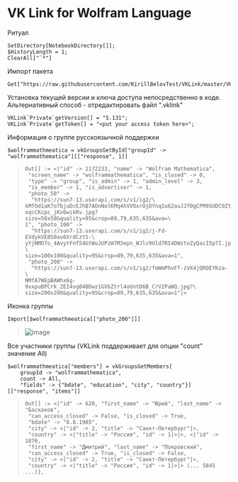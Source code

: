# VK Link for Wolfram Language

Ритуал

```wolfram
SetDirectory[NotebookDirectory[]];
$HistoryLength = 1; 
ClearAll["`*"]
```

Импорт пакета

```wolfram
Get["https://raw.githubusercontent.com/KirillBelovTest/VKLink/master/VKLink.wl"]
```

Установка текущей версии и ключа доступа непосредственно в коде. Альтернативный способ - отредактировать файл ".vklink"

```wolfram
VKLink`Private`getVersion[] = "5.131";
VKLink`Private`getToken[] = "<put your access token here>";
```

Информация о группе русскоязычной поддержки

```wolfram
$wolframmathmeatica = vkGroupsGetById["groupId" -> "wolframmathematica"][["response", 1]]
```

> ```wolfram
> Out[] := <|"id" -> 1172233, "name" -> "Wolfram Mathematica", 
>  "screen_name" -> "wolframmathematica", "is_closed" -> 0, 
>  "type" -> "group", "is_admin" -> 1, "admin_level" -> 3, 
>  "is_member" -> 1, "is_advertiser" -> 1, 
>  "photo_50" -> 
>   "https://sun7-13.userapi.com/s/v1/ig2/\
> kMfOd1aK7o7bjuDcEJhB7AOnNolKMq4hVVOxrOjDYnq1u62auJJf0gCPM9SUDC0ZtdTFNu\
> oqcCKcpc_jKx6wikRv.jpg?size=50x50&quality=95&crop=89,79,635,635&ava=\
> 1", "photo_100" -> 
>   "https://sun7-13.userapi.com/s/v1/ig2/j-Fd-EVdykVE8S0av6XrdCztS-\
> yYjNMO7o_4AvytFnf54GtWuJUPzW7M3epn_WJlv9Uld7RI4DWztoZyQacI5p7I.jpg?\
> size=100x100&quality=95&crop=89,79,635,635&ava=1", 
>  "photo_200" -> 
>   "https://sun7-13.userapi.com/s/v1/ig2/fmWmPhvFf-zVX4jQROEYKza-\
> NMfA7WEpBAWhx6g-9xxpuBPCrk_ZEI4sq040Dwz1GVbZtrl4oUntD6B_CrV2PaWQ.jpg?\
> size=200x200&quality=95&crop=89,79,635,635&ava=1"|>
> ```

Иконка группы

```wolfram
Import[$wolframmathmeatica[["photo_200"]]]
```

> ![image](https://user-images.githubusercontent.com/16749283/150140029-e9b04f83-9cfc-462a-9a45-a22d6b104cb9.png)


Все участники группы (VKLink поддерживает для опции "count" значение All)

```wolfram
$wolframmathmeatica["members"] = vkGroupsGetMembers[
	groupId -> "wolframmathematica", 
	count -> All, 
	"fields" -> {"bdate", "education", "city", "country"}][["response", "items"]]
```

> ```
> Out[] := <|"id" -> 620, "first_name" -> "Юрий", "last_name" -> "Баскаков", 
>  "can_access_closed" -> False, "is_closed" -> True, 
>  "bdate" -> "8.8.1985", 
>  "city" -> <|"id" -> 2, "title" -> "Санкт-Петербург"|>, 
>  "country" -> <|"title" -> "Россия", "id" -> 1|>|>, <|"id" -> 1876, 
>  "first_name" -> "Дмитрий", "last_name" -> "Покровский", 
>  "can_access_closed" -> True, "is_closed" -> False, 
>  "city" -> <|"id" -> 2, "title" -> "Санкт-Петербург"|>, 
>  "country" -> <|"title" -> "Россия", "id" -> 1|>|> (... 5845 ...)},
> ```
